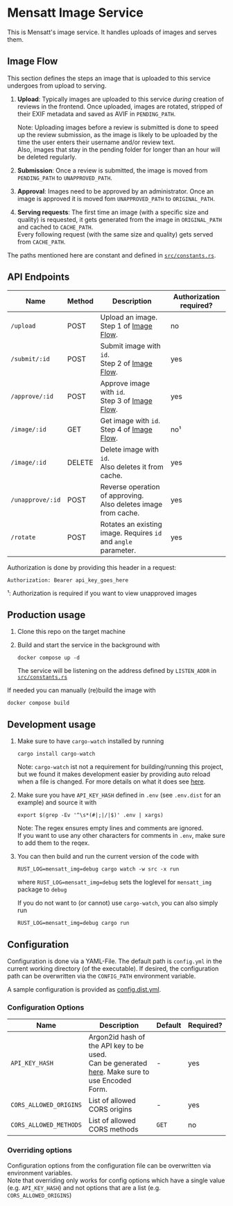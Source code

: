 # Mensatt Image Service

This is Mensatt's image service. It handles uploads of images and serves them.

## Image Flow

This section defines the steps an image that is uploaded to this service undergoes from upload to serving.

1. **Upload**: Typically images are uploaded to this service _during_ creation of reviews in the frontend. Once uploaded, images are rotated, stripped of their EXIF metadata and saved as AVIF in `PENDING_PATH`.

   Note: Uploading images before a review is submitted is done to speed up the review submission, as the image is likely to be uploaded by the time the user enters their username and/or review text.  
   Also, images that stay in the pending folder for longer than an hour will be deleted regularly.

2. **Submission**: Once a review is submitted, the image is moved from `PENDING_PATH` to `UNAPPROVED_PATH`.
3. **Approval**: Images need to be approved by an administrator. Once an image is approved it is moved fom `UNAPPROVED_PATH` to `ORIGINAL_PATH`.
4. **Serving requests**: The first time an image (with a specific size and quality) is requested, it gets generated from the image in `ORIGINAL_PATH` and cached to `CACHE_PATH`.  
   Every following request (with the same size and quality) gets served from `CACHE_PATH`.

The paths mentioned here are constant and defined in [`src/constants.rs`](https://github.com/mensatt/image-service/blob/main/src/constants.rs).

## API Endpoints

| Name             | Method | Description                                                         | Authorization required? |
| ---------------- | ------ | ------------------------------------------------------------------- | ----------------------- |
| `/upload`        | POST   | Upload an image. <br> Step 1 of [Image Flow](#image-flow).          | no                      |
| `/submit/:id`    | POST   | Submit image with `id`. <br> Step 2 of [Image Flow](#image-flow).   | yes                     |
| `/approve/:id`   | POST   | Approve image with `id`. <br> Step 3 of [Image Flow](#image-flow).  | yes                     |
| `/image/:id`     | GET    | Get image with `id`. <br> Step 4 of [Image Flow](#image-flow).      | no¹                     |
| `/image/:id`     | DELETE | Delete image with `id`. <br> Also deletes it from cache.            | yes                     |
| `/unapprove/:id` | POST   | Reverse operation of approving. <br> Also deletes image from cache. | yes                     |
| `/rotate`        | POST   | Rotates an existing image. Requires `id` and `angle` parameter.     | yes                     |

Authorization is done by providing this header in a request:

```
Authorization: Bearer api_key_goes_here
```

¹: Authorization is required if you want to view unapproved images

## Production usage

1. Clone this repo on the target machine
2. Build and start the service in the background with

   ```
   docker compose up -d
   ```

   The service will be listening on the address defined by `LISTEN_ADDR` in [`src/constants.rs`](https://github.com/mensatt/image-service/blob/main/src/constants.rs)

If needed you can manually (re)build the image with

```
docker compose build
```

## Development usage

1. Make sure to have `cargo-watch` installed by running

   ```
   cargo install cargo-watch
   ```

   Note: `cargo-watch` ist not a requirement for building/running this project, but we found it makes development easier by providing auto reload when a file is changed.
   For more details on what it does see [here](https://crates.io/crates/cargo-watch).

2. Make sure you have `API_KEY_HASH` defined in `.env` (see `.env.dist` for an example) and source it with

   ```
   export $(grep -Ev '^\s*(#|;|/|$)' .env | xargs)
   ```

   Note: The regex ensures empty lines and comments are ignored.  
   If you want to use any other characters for comments in `.env`, make sure to add them to the reqex.

3. You can then build and run the current version of the code with

   ```
   RUST_LOG=mensatt_img=debug cargo watch -w src -x run
   ```

   where `RUST_LOG=mensatt_img=debug` sets the loglevel for `mensatt_img` package to `debug`

   If you do not want to (or cannot) use `cargo-watch`, you can also simply run

   ```
   RUST_LOG=mensatt_img=debug cargo run
   ```

## Configuration

Configuration is done via a YAML-File. The default path is `config.yml` in the current working directory (of the executable).
If desired, the configuration path can be overwritten via the `CONFIG_PATH` environment variable.

A sample configuration is provided as [config.dist.yml](config.dist.yml).

### Configuration Options

| Name                   | Description                                                                                                                   | Default | Required? |
| ---------------------- | ----------------------------------------------------------------------------------------------------------------------------- | ------- | --------- |
| `API_KEY_HASH`         | Argon2id hash of the API key to be used. <br> Can be generated [here](https://argon2.online/). Make sure to use Encoded Form. | -       | yes       |
| `CORS_ALLOWED_ORIGINS` | List of allowed CORS origins                                                                                                  | -       | yes       |
| `CORS_ALLOWED_METHODS` | List of allowed CORS methods                                                                                                  | `GET`   | no        |

### Overriding options

Configuration options from the configuration file can be overwritten via environment variables.  
Note that overriding only works for config options which have a single value (e.g. `API_KEY_HASH`) and not options that are a list (e.g. `CORS_ALLOWED_ORIGINS`)
